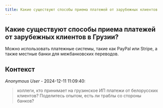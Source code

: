 ```yaml
---
title: Какие существуют способы приема платежей от зарубежных клиентов в Грузии?
---
```


## Какие существуют способы приема платежей от зарубежных клиентов в Грузии?

Можно использовать платежные системы, такие как PayPal или Stripe, а также местные банки для межбанковских переводов.

## Контекст

_Anonymous User_ - 2024-12-11 11:09:40:

> коллеги, кто принимает на грузинское ИП платежи от белорусских клиентов? Поделитесь опытом, есть ли траблы со стороны банков?
